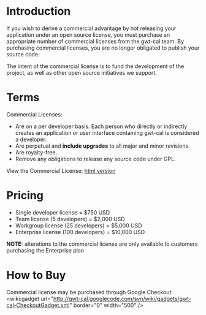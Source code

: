 # Introduction #

If you wish to derive a commercial advantage by not releasing your application under an open source license, you must purchase an appropriate number of commercial licenses from the gwt-cal team. By purchasing commercial licenses, you are no longer obligated to publish your source code.

The intent of the commercial license is to fund the development of the project, as well as other open source initiatives we support.

# Terms #

Commercial Licenses:
  * Are on a per developer basis. Each person who directly or indirectly creates an application or user interface containing gwt-cal is considered a developer.
  * Are perpetual and **include upgrades** to all major and minor revisions.
  * Are royalty-free.
  * Remove any obligations to release any source code under GPL.

View the Commercial License: [html version](http://docs.google.com/View?id=ddbrvgw7_6f4zdp3pg)

# Pricing #

  * Single developer license = $750 USD
  * Team license (5 developers) = $2,000 USD
  * Workgroup license (25 developers) = $5,000 USD
  * Enterprise license (100 developers) = $10,000 USD

**NOTE:** alterations to the commercial license are only available to customers purchasing the Enterprise plan

# How to Buy #

Commercial license may be purchased through Google Checkout:
&lt;wiki:gadget url="http://gwt-cal.googlecode.com/svn/wiki/gadgets/gwt-cal-CheckoutGadget.xml" border="0" width="500" /&gt;